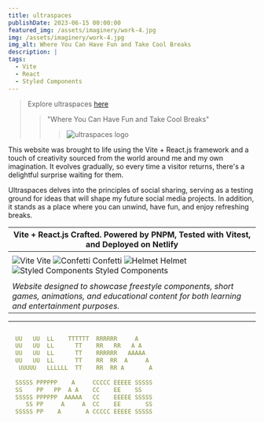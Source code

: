 ```yaml
---
title: ultraspaces
publishDate: 2023-06-15 00:00:00
featured_img: /assets/imaginery/work-4.jpg
img: /assets/imaginery/work-4.jpg
img_alt: Where You Can Have Fun and Take Cool Breaks
description: |
tags:
  - Vite
  - React
  - Styled Components
---
```

> Explore ultraspaces [here](https://ultraspaces.netlify.app/spaces)
>
> > "Where You Can Have Fun and Take Cool Breaks"
> > 
> > > ![ultraspaces logo](https://lucfreelance.vercel.app/assets/img/u.png)

This website was brought to life using the Vite + React.js framework and a touch of creativity sourced from the world around me and my own imagination. It evolves gradually, so every time a visitor returns, there's a delightful surprise waiting for them.

Ultraspaces delves into the principles of social sharing, serving as a testing ground for ideas that will shape my future social media projects. In addition, it stands as a place where you can unwind, have fun, and enjoy refreshing breaks.

|  Vite + React.js Crafted. Powered by PNPM, Tested with Vitest, and Deployed on Netlify  |
|----------------------------------------------------------------|
| |
| ![Vite](https://img.icons8.com/color/48/000000/vite.png) Vite ![Confetti](https://img.icons8.com/color/48/000000/confetti.png) Confetti ![Helmet](https://img.icons8.com/color/48/000000/helmet.png) Helmet ![Styled Components](https://img.icons8.com/color/48/000000/styled-components.png) Styled Components | 
| |
| _Website designed to showcase freestyle components, short games, animations, and educational content for both learning and entertainment purposes._ |

--- 
```yaml

  UU   UU  LL    TTTTTT  RRRRRR     A
  UU   UU  LL      TT    RR   RR   A A
  UU   UU  LL      TT    RRRRRR   AAAAA
  UU   UU  LL      TT    RR  RR  A     A
   UUUUU   LLLLLL  TT    RR  RR A       A
    
  SSSSS PPPPPP    A     CCCCC EEEEE SSSSS
  SS    PP   PP  A A    CC    EE    SS
  SSSSS PPPPPP  AAAAA   CC    EEEEE SSSSS
     SS PP     A     A  CC    EE       SS
  SSSSS PP    A       A CCCCC EEEEE SSSSS
  
```